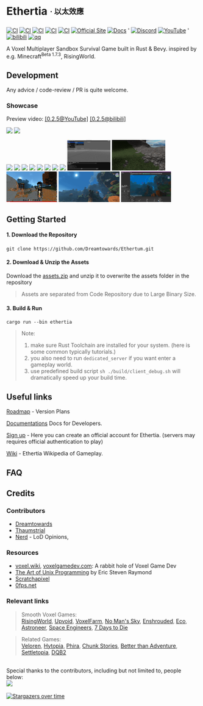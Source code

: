
# Ethertia <sub><sup>· 以太效應</sup></sub>

[![CI](https://github.com/Dreamtowards/Ethertum/workflows/Windows/badge.svg)](https://github.com/Dreamtowards/Ethertum/actions/workflows/build_windows_release.yml)
[![CI](https://github.com/Dreamtowards/Ethertum/workflows/Linux/badge.svg)](https://github.com/Dreamtowards/Ethertum/actions/workflows/build_linux_release.yml)
[![CI](https://github.com/Dreamtowards/Ethertum/workflows/macOS/badge.svg)](https://github.com/Dreamtowards/Ethertum/actions/workflows/build_macos_release.yml)
[![CI](https://github.com/Dreamtowards/Ethertum/workflows/Android/badge.svg)](https://github.com/Dreamtowards/Ethertum/actions/workflows/build_android_release.yml)
[![CI](https://github.com/Dreamtowards/Ethertum/workflows/Web/badge.svg)](https://github.com/Dreamtowards/Ethertum/actions/workflows/build_wasm_release.yml)
[![Official Site](https://img.shields.io/badge/ethertia.com-blue.svg)](//ethertia.com)
[![Docs](https://img.shields.io/badge/docs-blue.svg)](//docs.ethertia.com) ' 
[![Discord](https://img.shields.io/discord/870689606570508319.svg?label=&logo=discord&logoColor=ffffff&color=7389D8&labelColor=6A7EC2)](https://discord.gg/k7ssbPJQnp)
[![YouTube](https://img.shields.io/badge/YouTube-red.svg)](https://youtube.com/@dreamtowards) ' 
[![bilibili](https://img.shields.io/badge/bilibili-gray.svg)](https://space.bilibili.com/19483166)
[![qq](https://img.shields.io/badge/QQ-gray.svg)](https://jq.qq.com/?_wv=1027&k=tgM29oDM)


<!-- ![repo size](https://img.shields.io/github/repo-size/Dreamtowards/Ethertum) -->
<!-- ![Lines of Code](https://tokei.rs/b1/github/Dreamtowards/Ethertum?category=code) -->
<!-- [![code contributor count](https://badgen.net/github/contributors/Dreamtowards/Ethertum?label=code%20contributors)](https://github.com/Dreamtowards/Ethertum/graphs/contributors) -->
<!-- [![dependency status](https://deps.rs/repo/github/Dreamtowards/Ethertum/status.svg)](https://deps.rs/repo/github/Dreamtowards/Ethertum) -->
<!-- [![financial contributor count](https://badgen.net/opencollective/backers/ethertia?label=financial%20contributors)](https://opencollective.com/ethertia) -->
<!-- ![License](https://img.shields.io/badge/license-Access-blue.svg) -->
<!-- ![GitHub all releases](https://img.shields.io/github/downloads/Dreamtowards/Ethertum/total) -->
<!-- ![GitHub release (with filter)](https://img.shields.io/github/v/release/Dreamtowards/Ethertia) -->

<!-- ![](https://img.shields.io/github/languages/code-size/Dreamtowards/Ethertum) -->
<!-- [![Latest version](https://img.shields.io/crates/v/renet.svg)](https://crates.io/crates/renet) -->
<!-- [![Documentation](https://docs.rs/renet/badge.svg)](https://docs.rs/renet) -->
<!-- ![MIT](https://img.shields.io/badge/license-MIT-blue.svg) -->
<!-- ![Apache](https://img.shields.io/badge/license-Apache-blue.svg) -->

A Voxel Multiplayer Sandbox Survival Game built in Rust & Bevy. inspired by e.g. Minecraft<sup>Beta 1.7.3</sup>, RisingWorld. 

<!-- [Documentations](https://docs.ethertia.com) - 
[Official Site](https://ethertia.com) - 
[Discord](https://discord.gg/k7ssbPJQnp) &nbsp;|&nbsp;
[Bilibili](https://space.bilibili.com/19483166) - 
[QQ](https://jq.qq.com/?_wv=1027&k=tgM29oDM) -->

<!-- --- -->

<!-- Ethertia _(以太效應 or Ether Effect)_ is a multiplayer voxel sandbox game written in Rust & Bevy. It is  -->
<!-- The game is in active development and enjoys a flourishing player community. -->


## Development

Any advice / code-review / PR is quite welcome.

### Showcase

Preview video: [[0.2.5@YouTube]](https://www.youtube.com/watch?v=GLMZ7c2XN4w) [[0.2.5@bilibili]](https://www.bilibili.com/video/BV1a4421w7DS)

![](https://github.com/Dreamtowards/Ethertum/releases/download/ethertia-0.2.5-2024.02d/screenshot-20240218102806.jpg)
![](https://github.com/Dreamtowards/Ethertum/releases/download/ethertia-0.2.5-2024.02d/screenshot-20240218100444.jpg)

<img style="height: 80px;" src="https://github.com/Dreamtowards/Ethertum/releases/download/ethertia-0.2.5-2024.02d/screenshot-20240218002527.jpg"> <img style="height: 80px;" src="https://github.com/Dreamtowards/Ethertum/releases/download/ethertia-0.2.5-2024.02d/screenshot-20240218005036.jpg"> <img style="height: 80px;" src="https://github.com/Dreamtowards/Ethertum/releases/download/ethertia-0.2.5-2024.02d/screenshot-20240218094516.jpg"> <img style="height: 80px;" src="https://github.com/Dreamtowards/Ethertum/releases/download/ethertia-0.2.5-2024.02d/screenshot-20240217174639.jpg"> <img style="height: 80px;" src="https://github.com/Dreamtowards/Ethertum/releases/download/ethertia-0.2.5-2024.02d/screenshot-20240217160739.jpg"> <img style="height: 80px;" src="https://github.com/Dreamtowards/Ethertum/releases/download/ethertia-0.2.5-2024.02d/screenshot-20240217004724.jpg"> <img style="height: 80px;" src="https://github.com/Dreamtowards/Ethertum/releases/download/ethertum-0.1.4-2023.01d/screenshot-20240120001806.png"> <img style="height: 80px;" src="https://github.com/Dreamtowards/Ethertum/releases/download/ethertum-0.1.4-2023.01d/screenshot-20240119013301.png"> <img style="height: 80px;" src="https://github.com/Dreamtowards/Ethertia/raw/main/run/screenshots/qs230310-1.png"> <img style="height: 80px;" src="https://github.com/Dreamtowards/Ethertia/raw/main/run/screenshots/qs221130.png"> <img style="height: 80px;" src="https://github.com/Dreamtowards/Ethertia/raw/main/run/screenshots/_figures/23u07.png"> <img style="height: 80px;" src="https://github.com/Dreamtowards/Ethertia/raw/main/run/screenshots/qs230401.png" alt="Ethertia"> <img style="height: 80px;" src="https://raw.githubusercontent.com/Dreamtowards/Ethertia/main/run/screenshots/qs230402.png" alt="Ethertia">


## Getting Started


#### 1. Download the Repository  
`git clone https://github.com/Dreamtowards/Ethertum.git`

#### 2. Download & Unzip the Assets  
Download the [assets.zip](https://github.com/Dreamtowards/Ethertum/releases/download/latest-assets/assets.zip) and unzip it to overwrite the assets folder in the repository
> Assets are separated from Code Repository due to Large Binary Size.  

#### 3. Build & Run  
`cargo run --bin ethertia`   
> Note:  
> 1. make sure Rust Toolchain are installed for your system. (here is some common typically tutorials.)  
> 2. you also need to run `dedicated_server` if you want enter a gameplay world.  
> 3. use predefined build script `sh ./build/client_debug.sh` will dramatically speed up your build time.

## Useful links

[Roadmap](https://github.com/users/Dreamtowards/projects/10/views/3) - Version Plans

[Documentations](https://docs.ethertia.com) Docs for Developers.

[Sign up](https://ethertia.com) - Here you can create an official account for Ethertia. (servers may requires official authentication to play)

[Wiki](https://wiki.ethertia.com) - Ethertia Wikipedia of Gameplay.


## FAQ

## Credits


### Contributors

- [Dreamtowards](https://github.com/Dreamtowards)
- [Thaumstrial](https://github.com/thaumstrial)
- [Nerd]() - LoD Opinions, 
<!-- - [LittleMao]() -->
<!-- - [Cuppar]() -->


### Resources

- [voxel.wiki](https://voxel.wiki), [voxelgamedev.com](https://voxelgamedev.com): A rabbit hole of Voxel Game Dev
- [The Art of Unix Programming](http://www.catb.org/esr/writings/taoup/html/) by Eric Steven Raymond
- [Scratchapixel](https://www.scratchapixel.com/)
- [0fps.net](https://0fps.net/)

<!-- - [OpenGameArt.org](//OpenGameArt.org): 3D Models -->

### Relevant links

> Smooth Voxel Games:  
[RisingWorld](https://www.rising-world.net/), 
[Upvoid](https://upvoid.com/), 
[VoxelFarm](https://procworld.blogspot.com/2010/11/from-voxels-to-polygons.html), 
[No Man's Sky](https://www.nomanssky.com/), 
[Enshrouded](https://enshrouded.com/), 
[Eco](https://play.eco/),
[Astroneer](https://store.steampowered.com/app/361420/ASTRONEER/),
[Space Engineers](https://www.spaceengineersgame.com/), 
[7 Days to Die](https://7daystodie.com/)  

> Related Games:  
[Veloren](https://veloren.net/), 
[Hytopia](https://creators.hytopia.com/docs/about-hytopia), 
[Phira](https://phira.moe/), 
[Chunk Stories](https://web.archive.org/web/20201107224030/http://chunkstories.xyz/blog/a-note-on-descriptor-indexing/),
[Better than Adventure](), 
[Settletopia](https://www.youtube.com/watch?v=BGX6olxzjyA), 
[DQB2](https://store.steampowered.com/app/1072420/DRAGON_QUEST_BUILDERS_2/)

<br>
Special thanks to the contributors, including but not limited to, people below:   
<br>
<a href="https://github.com/Dreamtowards/Ethertum/graphs/contributors">
  <img src="https://contrib.rocks/image?repo=Dreamtowards/Ethertum" />
</a>

[![Stargazers over time](https://starchart.cc/Dreamtowards/Ethertum.svg?variant=adaptive)](https://starchart.cc/Dreamtowards/Ethertum)
